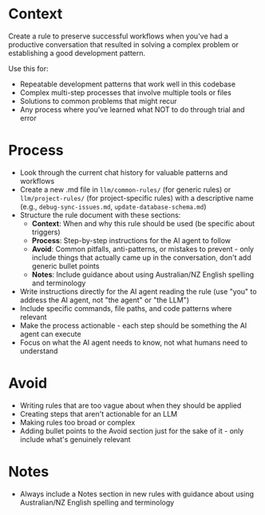 # Context

Create a rule to preserve successful workflows when you've had a productive conversation that resulted in solving a complex problem or establishing a good development pattern.

Use this for:

- Repeatable development patterns that work well in this codebase
- Complex multi-step processes that involve multiple tools or files
- Solutions to common problems that might recur
- Any process where you've learned what NOT to do through trial and error

# Process

- Look through the current chat history for valuable patterns and workflows
- Create a new .md file in `llm/common-rules/` (for generic rules) or `llm/project-rules/` (for project-specific rules) with a descriptive name (e.g., `debug-sync-issues.md`, `update-database-schema.md`)
- Structure the rule document with these sections:
  - **Context**: When and why this rule should be used (be specific about triggers)
  - **Process**: Step-by-step instructions for the AI agent to follow
  - **Avoid**: Common pitfalls, anti-patterns, or mistakes to prevent - only include things that actually came up in the conversation, don't add generic bullet points
  - **Notes**: Include guidance about using Australian/NZ English spelling and terminology
- Write instructions directly for the AI agent reading the rule (use "you" to address the AI agent, not "the agent" or "the LLM")
- Include specific commands, file paths, and code patterns where relevant
- Make the process actionable - each step should be something the AI agent can execute
- Focus on what the AI agent needs to know, not what humans need to understand

# Avoid

- Writing rules that are too vague about when they should be applied
- Creating steps that aren't actionable for an LLM
- Making rules too broad or complex
- Adding bullet points to the Avoid section just for the sake of it - only include what's genuinely relevant

# Notes

- Always include a Notes section in new rules with guidance about using Australian/NZ English spelling and terminology
